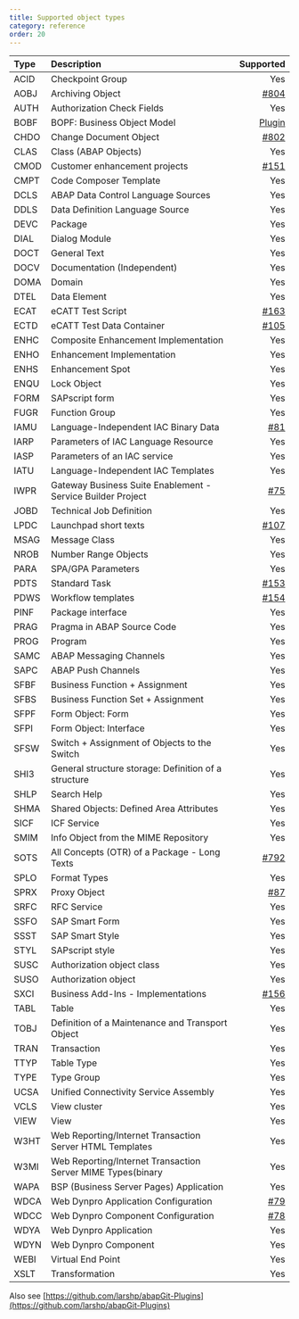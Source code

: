 ```yaml
---
title: Supported object types
category: reference
order: 20
---
```



Type   | Description   | Supported
:------------ | :------------ | ------------:
ACID | Checkpoint Group | Yes
AOBJ | Archiving Object | [#804](https://github.com/larshp/abapGit/issues/804)
AUTH | Authorization Check Fields | Yes
BOBF | BOPF: Business Object Model | [Plugin](https://github.com/larshp/abapGit-Plugins)
CHDO | Change Document Object | [#802](https://github.com/larshp/abapGit/issues/802)
CLAS | Class (ABAP Objects) | Yes
CMOD | Customer enhancement projects | [#151](https://github.com/larshp/abapGit/issues/151)
CMPT | Code Composer Template | Yes
DCLS | ABAP Data Control Language Sources | Yes
DDLS | Data Definition Language Source | Yes
DEVC | Package | Yes
DIAL | Dialog Module | Yes
DOCT | General Text | Yes
DOCV | Documentation (Independent) | Yes
DOMA | Domain | Yes
DTEL | Data Element | Yes
ECAT | eCATT Test Script | [#163](https://github.com/larshp/abapGit/issues/163)
ECTD | eCATT Test Data Container | [#105](https://github.com/larshp/abapGit/issues/105)
ENHC | Composite Enhancement Implementation | Yes
ENHO | Enhancement Implementation | Yes
ENHS | Enhancement Spot | Yes
ENQU | Lock Object | Yes
FORM | SAPscript form | Yes
FUGR | Function Group | Yes
IAMU | Language-Independent IAC Binary Data | [#81](https://github.com/larshp/abapGit/issues/81)
IARP | Parameters of IAC Language Resource | Yes
IASP | Parameters of an IAC service | Yes
IATU | Language-Independent IAC Templates | Yes
IWPR | Gateway Business Suite Enablement - Service Builder Project | [#75](https://github.com/larshp/abapGit/issues/75)
JOBD | Technical Job Definition | Yes
LPDC | Launchpad short texts | [#107](https://github.com/larshp/abapGit/issues/107)
MSAG | Message Class | Yes
NROB | Number Range Objects | Yes
PARA | SPA/GPA Parameters | Yes
PDTS | Standard Task | [#153](https://github.com/larshp/abapGit/issues/153)
PDWS | Workflow templates | [#154](https://github.com/larshp/abapGit/issues/154)
PINF | Package interface | Yes
PRAG | Pragma in ABAP Source Code | Yes
PROG | Program | Yes
SAMC | ABAP Messaging Channels | Yes
SAPC | ABAP Push Channels | Yes
SFBF | Business Function + Assignment | Yes
SFBS | Business Function Set + Assignment | Yes
SFPF | Form Object: Form | Yes
SFPI | Form Object: Interface | Yes
SFSW | Switch + Assignment of Objects to the Switch | Yes
SHI3 | General structure storage: Definition of a structure | Yes
SHLP | Search Help | Yes
SHMA | Shared Objects: Defined Area Attributes | Yes
SICF | ICF Service | Yes
SMIM | Info Object from the MIME Repository | Yes
SOTS | All Concepts (OTR) of a Package - Long Texts | [#792](https://github.com/larshp/abapGit/issues/792)
SPLO | Format Types | Yes
SPRX | Proxy Object | [#87](https://github.com/larshp/abapGit/issues/87)
SRFC | RFC Service | Yes
SSFO | SAP Smart Form | Yes
SSST | SAP Smart Style | Yes
STYL | SAPscript style | Yes
SUSC | Authorization object class | Yes
SUSO | Authorization object | Yes
SXCI | Business Add-Ins - Implementations | [#156](https://github.com/larshp/abapGit/issues/156)
TABL | Table | Yes
TOBJ | Definition of a Maintenance and Transport Object | Yes
TRAN | Transaction | Yes
TTYP | Table Type | Yes
TYPE | Type Group | Yes
UCSA | Unified Connectivity Service Assembly | Yes
VCLS | View cluster | Yes
VIEW | View | Yes
W3HT | Web Reporting/Internet Transaction Server HTML Templates | Yes
W3MI | Web Reporting/Internet Transaction Server MIME Types(binary | Yes
WAPA | BSP (Business Server Pages) Application | Yes
WDCA | Web Dynpro Application Configuration | [#79](https://github.com/larshp/abapGit/issues/79)
WDCC | Web Dynpro Component Configuration | [#78](https://github.com/larshp/abapGit/issues/78)
WDYA | Web Dynpro Application | Yes
WDYN | Web Dynpro Component | Yes
WEBI | Virtual End Point | Yes
XSLT | Transformation | Yes

Also see [https://github.com/larshp/abapGit-Plugins](https://github.com/larshp/abapGit-Plugins)
